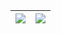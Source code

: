 | <a><img align="center" src="https://github-readme-stats.vercel.app/api?username=tch0&show_icons=true&include_all_commits=false&theme=buefy&count_private=true&hide_border=true"/></a> | <a><img align="center" src="https://github-readme-stats.vercel.app/api/top-langs/?username=tch0&&hide=javascript,html,css&layout=compact&theme=buefy&hide_border=true" /></a> |
| ------------- | ------------- |